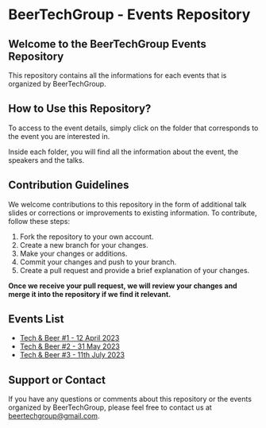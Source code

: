 # BeerTechGroup - Events Repository

## Welcome to the BeerTechGroup Events Repository

This repository contains all the informations for each events that is organized by BeerTechGroup.

## How to Use this Repository?

To access to the event details, simply click on the folder that corresponds to the event you are interested in.

Inside each folder, you will find all the information about the event, the speakers and the talks.

## Contribution Guidelines

We welcome contributions to this repository in the form of additional talk slides or corrections or improvements to existing information. To contribute, follow these steps:

1. Fork the repository to your own account.
2. Create a new branch for your changes.
3. Make your changes or additions.
4. Commit your changes and push to your branch.
5. Create a pull request and provide a brief explanation of your changes.

__Once we receive your pull request, we will review your changes and merge it into the repository if we find it relevant.__

## Events List

- [Tech & Beer #1 - 12 April 2023](/techandbeer_1/README.md)
- [Tech & Beer #2 - 31 May 2023](/techandbeer_2/README.md)
- [Tech & Beer #3 - 11th July 2023](/techandbeer_3/README.md)

## Support or Contact

If you have any questions or comments about this repository or the events organized by BeerTechGroup, please feel free to contact us at [beertechgroup@gmail.com](beertechgroup@gmail.com).

